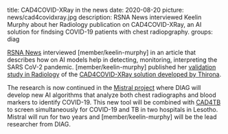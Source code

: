 title: CAD4COVID-XRay in the news
date: 2020-08-20
picture: news/cad4covidxray.jpg
description: RSNA News interviewed Keelin Murphy about her Radiology publication on CAD4COVID-XRay, an AI solution for findsing COVID-19 patients with chest radiopgraphy.
groups: diag

[RSNA News](https://www.rsna.org/en/news/2020/July/AI-COVID-Research) interviewed [member/keelin-murphy] in an article that describes how on AI models help in detecting, monitoring, interpreting the SARS CoV-2 pandemic. [member/keelin-murphy] published her [validation study in Radiology](/publications/murp20a/) of the [CAD4COVID-XRay solution developed by Thirona](https://thirona.eu/cad4covid/). 

The research is now continued in the [Mistral project](https://www.swisstph.ch/fr/projects/project-detail/project/mitigation-strategies-for-communities-with-covid-19-transmission-in-lesotho-using-artificial-intelli/) where DIAG will develop new AI algorithms that analyze both chest radiographs and blood markers to identify COVID-19. This new tool will be combined with [CAD4TB](https://www.delft.care/cad4tb/) to screen simultaneously for COVID-19 and TB in two hospitals in Lesotho. Mistral will run for two years and [member/keelin-murphy] will be the lead researcher from DIAG.
